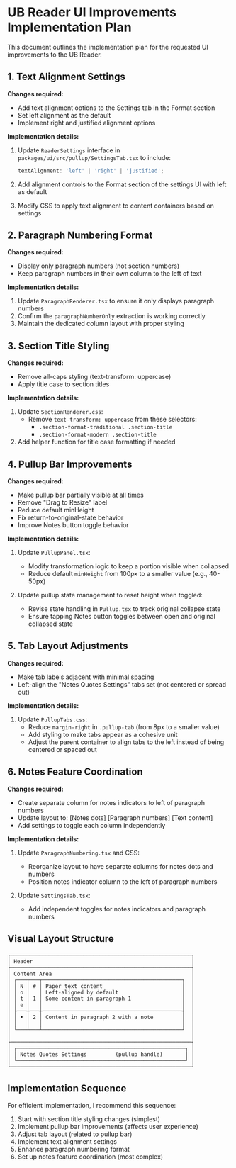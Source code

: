 # UB Reader UI Improvements Implementation Plan

This document outlines the implementation plan for the requested UI improvements to the UB Reader.

## 1. Text Alignment Settings

**Changes required:**

- Add text alignment options to the Settings tab in the Format section
- Set left alignment as the default
- Implement right and justified alignment options

**Implementation details:**

1. Update `ReaderSettings` interface in `packages/ui/src/pullup/SettingsTab.tsx` to include:

   ```typescript
   textAlignment: 'left' | 'right' | 'justified';
   ```

2. Add alignment controls to the Format section of the settings UI with left as default

3. Modify CSS to apply text alignment to content containers based on settings

## 2. Paragraph Numbering Format

**Changes required:**

- Display only paragraph numbers (not section numbers)
- Keep paragraph numbers in their own column to the left of text

**Implementation details:**

1. Update `ParagraphRenderer.tsx` to ensure it only displays paragraph numbers
2. Confirm the `paragraphNumberOnly` extraction is working correctly
3. Maintain the dedicated column layout with proper styling

## 3. Section Title Styling

**Changes required:**

- Remove all-caps styling (text-transform: uppercase)
- Apply title case to section titles

**Implementation details:**

1. Update `SectionRenderer.css`:
   - Remove `text-transform: uppercase` from these selectors:
     - `.section-format-traditional .section-title`
     - `.section-format-modern .section-title`
2. Add helper function for title case formatting if needed

## 4. Pullup Bar Improvements

**Changes required:**

- Make pullup bar partially visible at all times
- Remove "Drag to Resize" label
- Reduce default minHeight
- Fix return-to-original-state behavior
- Improve Notes button toggle behavior

**Implementation details:**

1. Update `PullupPanel.tsx`:

   - Modify transformation logic to keep a portion visible when collapsed
   - Reduce default `minHeight` from 100px to a smaller value (e.g., 40-50px)

2. Update pullup state management to reset height when toggled:
   - Revise state handling in `Pullup.tsx` to track original collapse state
   - Ensure tapping Notes button toggles between open and original collapsed state

## 5. Tab Layout Adjustments

**Changes required:**

- Make tab labels adjacent with minimal spacing
- Left-align the "Notes Quotes Settings" tabs set (not centered or spread out)

**Implementation details:**

1. Update `PullupTabs.css`:
   - Reduce `margin-right` in `.pullup-tab` (from 8px to a smaller value)
   - Add styling to make tabs appear as a cohesive unit
   - Adjust the parent container to align tabs to the left instead of being centered or spaced out

## 6. Notes Feature Coordination

**Changes required:**

- Create separate column for notes indicators to left of paragraph numbers
- Update layout to: [Notes dots] [Paragraph numbers] [Text content]
- Add settings to toggle each column independently

**Implementation details:**

1. Update `ParagraphNumbering.tsx` and CSS:

   - Reorganize layout to have separate columns for notes dots and numbers
   - Position notes indicator column to the left of paragraph numbers

2. Update `SettingsTab.tsx`:
   - Add independent toggles for notes indicators and paragraph numbers

## Visual Layout Structure

```
┌─────────────────────────────────────────────────────────┐
│ Header                                                  │
├─────────────────────────────────────────────────────────┤
│ Content Area                                            │
│ ┌───┬───┬────────────────────────────────────────────┐  │
│ │ N │ # │ Paper text content                         │  │
│ │ o │   │ Left-aligned by default                    │  │
│ │ t │ 1 │ Some content in paragraph 1                │  │
│ │ e │   │                                            │  │
│ ├───┼───┼────────────────────────────────────────────┤  │
│ │ • │ 2 │ Content in paragraph 2 with a note         │  │
│ │   │   │                                            │  │
│ └───┴───┴────────────────────────────────────────────┘  │
│                                                         │
├─────────────────────────────────────────────────────────┤
│ ┌─────────────────────────────────────────────────────┐ │
│ │ Notes Quotes Settings         (pullup handle)       │ │
│ └─────────────────────────────────────────────────────┘ │
└─────────────────────────────────────────────────────────┘
```

## Implementation Sequence

For efficient implementation, I recommend this sequence:

1. Start with section title styling changes (simplest)
2. Implement pullup bar improvements (affects user experience)
3. Adjust tab layout (related to pullup bar)
4. Implement text alignment settings
5. Enhance paragraph numbering format
6. Set up notes feature coordination (most complex)
